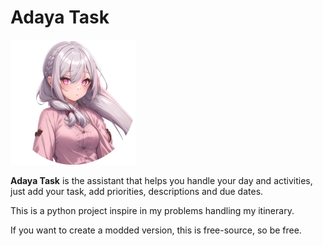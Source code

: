# Adaya Task
<img src="./assets/images/adayacropped.png" width="200">

**Adaya Task** is the assistant that helps you handle your day and activities, 
just add your task, add priorities, descriptions and due dates.

This is a python project inspire in my problems handling my itinerary.

If you want to create a modded version, this is free-source, so be free.
